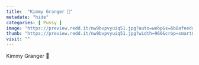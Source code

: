 ```yaml
---
title:  "Kimmy Granger 👅"
metadate: "hide"
categories: [ Pussy ]
image: "https://preview.redd.it/nw9bvpvyuiq51.jpg?auto=webp&s=6b8afeedad2aae9e41ffb51eaaf36260f776898b"
thumb: "https://preview.redd.it/nw9bvpvyuiq51.jpg?width=960&crop=smart&auto=webp&s=600a2cbe2bda694d80fc6b1b7548902adfd8803d"
visit: ""
---
```

Kimmy Granger 👅
